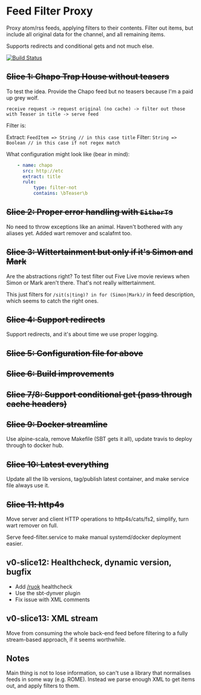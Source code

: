 # Feed Filter Proxy

Proxy atom/rss feeds, applying filters to their contents. Filter out
items, but include all original data for the channel, and all
remaining items.

Supports redirects and conditional gets and not much else.

[![Build Status](https://travis-ci.org/eddsteel/feed-filter.svg?branch=master)](https://travis-ci.org/eddsteel/feed-filter)

## ~~Slice 1: Chapo Trap House without teasers~~

To test the idea. Provide the Chapo feed but no teasers because I'm a paid up grey wolf.

```
receive request -> request original (no cache) -> filter out those with Teaser in title -> serve feed
```

Filter is:

Extract: `FeedItem => String // in this case title`
Filter: `String => Boolean // in this case if not regex match`

What configuration might look like (bear in mind):

```yaml
    - name: chapo
      src: http://etc
      extract: title
      rule:
          type: filter-not
          contains: \bTeaser\b
```

## ~~Slice 2: Proper error handling with `EitherT`s~~

No need to throw exceptions like an animal. Haven't bothered with any
aliases yet. Added wart remover and scalafmt too.

## ~~Slice 3: Wittertainment but only if it's Simon and Mark~~

Are the abstractions right? To test filter out Five Live movie reviews
when Simon or Mark aren't there. That's not really wittertainment.

This just filters for `/sit(s|ting)? in for (Simon|Mark)/` in feed
description, which seems to catch the right ones.

## ~~Slice 4: Support redirects~~

Support redirects, and it's about time we use proper logging.

## ~~Slice 5: Configuration file for above~~
## ~~Slice 6: Build improvements~~
## ~~Slice 7/8: Support conditional get (pass through cache headers)~~
## ~~Slice 9: Docker streamline~~
Use alpine-scala, remove Makefile (SBT gets it all), update travis to
deploy through to docker hub.
## ~~Slice 10: Latest everything~~
Update all the lib versions, tag/publish latest container, and make service file always use it.

## ~~Slice 11: http4s~~
Move server and client HTTP operations to http4s/cats/fs2, simplify,
turn wart remover on full.

Serve feed-filter.service to make manual systemd/docker deployment easier.

## v0-slice12: Healthcheck, dynamic version, bugfix

- Add [/ruok](localhost:8080/ruok) healthcheck
- Use the sbt-dynver plugin
- Fix issue with XML comments

## v0-slice13: XML stream

Move from consuming the whole back-end feed before filtering to a
fully stream-based approach, if it seems worthwhile.


## Notes

Main thing is not to lose information, so can't use a library that
normalises feeds in some way (e.g. ROME). Instead we parse enough XML
to get items out, and apply filters to them.
